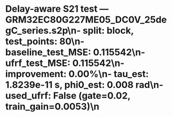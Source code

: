 # Delay-aware S21 test — GRM32EC80G227ME05_DC0V_25degC_series.s2p\n- split: block, test_points: 80\n- baseline_test_MSE: 0.115542\n- ufrf_test_MSE: 0.115542\n- improvement: 0.00%\n- tau_est: 1.8239e-11 s, phi0_est: 0.008 rad\n- used_ufrf: False (gate=0.02, train_gain=0.0053)\n